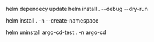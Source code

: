 
helm dependecy update 
helm install <release-name> . --debug --dry-run

helm install <relase-name> .  -n <namespace> --create-namespace

helm uninstall argo-cd-test . -n argo-cd